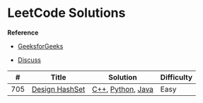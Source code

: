 
# LeetCode Solutions   

**Reference**

- [GeeksforGeeks](https://www.geeksforgeeks.org/)

- [Discuss](https://leetcode.com/discuss/)
 

| # | Title | Solution | Difficulty |
|---| ----- | -------- | ---- |
|705|[Design HashSet](https://leetcode.com/problems/design-hashset)|[C++](./algorithms/cpp/_705_DesignHashSet/Solutions.cpp), [Python](./algorithms/python/_705_DesignHashSet/Solutions.py), [Java](./algorithms/java/src/_705_DesignHashSet/Solutions.java)|Easy|
